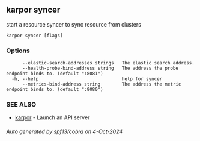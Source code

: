## karpor syncer

start a resource syncer to sync resource from clusters

```
karpor syncer [flags]
```

### Options

```
      --elastic-search-addresses strings   The elastic search address.
      --health-probe-bind-address string   The address the probe endpoint binds to. (default ":8081")
  -h, --help                               help for syncer
      --metrics-bind-address string        The address the metric endpoint binds to. (default ":8080")
```

### SEE ALSO

* [karpor](karpor.md)	 - Launch an API server

###### Auto generated by spf13/cobra on 4-Oct-2024
